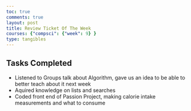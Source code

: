 ```yaml
---
toc: true
comments: true
layout: post
title: Review Ticket Of The Week
courses: {"compsci": {"week": 9} }
type: tangibles
---
```


## Tasks Completed
- Listened to Groups talk about Algorithm, gave us an idea to be able to better teach about it next week
- Aquired knowledge on lists and searches
- Coded front end of Passion Project, making calorie intake measurements and what to consume
